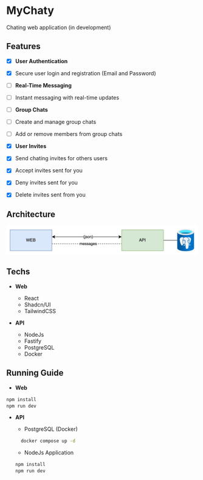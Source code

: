 # MyChaty

Chating web application (in development)

## Features 
- [x]  **User Authentication**
  - [x]  Secure user login and registration (Email and Password)

- [ ]  **Real-Time Messaging**
  - [ ]  Instant messaging with real-time updates

- [ ]  **Group Chats**
  - [ ]  Create and manage group chats
  - [ ]  Add or remove members from group chats

- [x]  **User Invites**
  - [x]  Send chating invites for others users
  - [x]  Accept invites sent for you
  - [x]  Deny invites sent for you
  - [x]  Delete invites sent from you

## Architecture
![system-architecture](./docs/system-architecture.jpeg)

## Techs

- **Web**
  - React
  - Shadcn/UI
  - TailwindCSS

- **API**
  - NodeJs
  - Fastify
  - PostgreSQL 
  - Docker

## Running Guide

- **Web**

```bash
npm install
npm run dev
```

- **API**
  - PostgreSQL (Docker)

  ```bash
    docker compose up -d
  ```
  - NodeJs Application

  ```bash
  npm install
  npm run dev
  ```